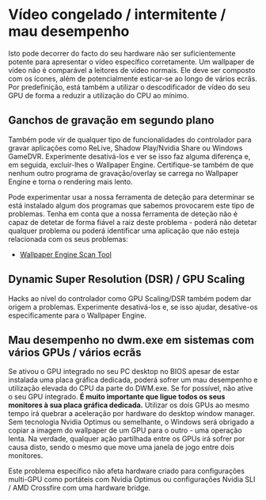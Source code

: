 # Vídeo congelado / intermitente / mau desempenho

Isto pode decorrer do facto do seu hardware não ser suficientemente potente para apresentar o vídeo específico corretamente. Um wallpaper de vídeo não é comparável a leitores de vídeo normais. Ele deve ser composto com os ícones, além de potencialmente esticar-se ao longo de vários ecrãs. Por predefinição, está também a utilizar o descodificador de vídeo do seu GPU de forma a reduzir a utilização do CPU ao mínimo.

## Ganchos de gravação em segundo plano
Também pode vir de qualquer tipo de funcionalidades do controlador para gravar aplicações como ReLive, Shadow Play/Nvidia Share ou Windows GameDVR. Experimente desativá-los e ver se isso faz alguma diferença e, em seguida, excluir-lhes o Wallpaper Engine. Certifique-se também de que nenhum outro programa de gravação/overlay se carrega no Wallpaper Engine e torna o rendering mais lento.

Pode experimentar usar a nossa ferramenta de deteção para determinar se está instalado algum dos programas que sabemos provocarem este tipo de problemas. Tenha em conta que a nossa ferramenta de deteção não é capaz de detetar de forma fiável a raiz deste problema - poderá não detetar qualquer problema ou poderá identificar uma aplicação que não esteja relacionada com os seus problemas:

* [Wallpaper Engine Scan Tool](/debug/scantool.html)

## Dynamic Super Resolution (DSR) / GPU Scaling
Hacks ao nível do controlador como GPU Scaling/DSR também podem dar origem a problemas. Experimente desativá-los e, se isso ajudar, desative-os especificamente para o Wallpaper Engine.

## Mau desempenho no dwm.exe em sistemas com vários GPUs / vários ecrãs
Se ativou o GPU integrado no seu PC desktop no BIOS apesar de estar instalada uma placa gráfica dedicada, poderá sofrer um mau desempenho e utilização elevada do CPU da parte do DWM.exe. Se for possível, não ative o seu GPU integrado. **É muito importante que ligue todos os seus monitores à sua placa gráfica dedicada.** Utilizar os dois GPUs ao mesmo tempo irá quebrar a aceleração por hardware do desktop window manager. Sem tecnologia Nvidia Optimus ou semelhante, o Windows será obrigado a copiar a imagem do wallpaper de um GPU para o outro - uma operação lenta. Na verdade, qualquer ação partilhada entre os GPUs irá sofrer por causa disto, sendo o mesmo que move uma janela de jogo entre dois monitores.

Este problema específico não afeta hardware criado para configurações multi-GPU como portáteis com Nvidia Optimus ou configurações Nvidia SLI / AMD Crossfire com uma hardware bridge.
